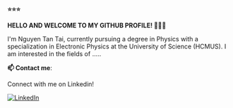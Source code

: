 **⭐⭐⭐**

**HELLO AND WELCOME TO MY GITHUB PROFILE! 👋👋👋**

I'm Nguyen Tan Tai, currently pursuing a degree in Physics with a specialization in Electronic Physics at the University of Science (HCMUS). I am interested in the fields of .....

**📫 Contact me**:

Connect with me on Linkedin!

[![LinkedIn](https://img.shields.io/badge/LinkedIn-blue?style=flat-square&logo=linkedin&logoColor=white)](https://www.linkedin.com/in/tai-nguyen-1366a9270/)
